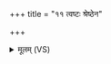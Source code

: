 +++
title = "११ त्वष्टः श्रेष्ठेन"

+++
<details><summary>मूलम् (VS)</summary>

त्वष्टः॒ श्रेष्ठे॑न रू॒पेणा॒स्या नार्या॑ गवी॒न्योः। पुमां॑सं पु॒त्रमा धे॑हि दश॒मे मा॒सि सूत॑वे ॥
</details>